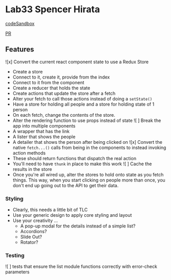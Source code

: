 # Lab33 Spencer Hirata

[codeSandbox](https://codesandbox.io/s/1r91jn1rj)

[PR](https://github.com/401-advanced-js/seattle-javascript-401d29/pull/4)

## Features

![x] Convert the current react component state to use a Redux Store

- Create a store
- Connect to it, create it, provide from the index
- Connect to it from the component
- Create a reducer that holds the state
- Create actions that update the store after a fetch
- Alter your fetch to call those actions instead of doing a `setState()`
- Have a store for holding all people and a store for holding state of 1 person
- On each fetch, change the contents of the store.
- Alter the rendering function to use props instead of state
  ![ ] Break the app into multiple components
- A wrapper that has the link
- A lister that shows the people
- A detailer that shows the person after being clicked on
  ![x] Convert the native `fetch...()` calls from being in the components to instead invoking action methods
- These should return functions that dispatch the real action
- You'll need to have `thunk` in place to make this work
  ![ ] Cache the results in the store
- Once you're all wired up, alter the stores to hold onto state as you fetch things. This way, when you start clicking on people more than once, you don't end up going out to the API to get their data.

### Styling

- Clearly, this needs a little bit of TLC
- Use your generic design to apply core styling and layout
- Use your creativity ...
  - A pop-up modal for the details instead of a simple list?
  - Accordions?
  - Slide Out?
  - Rotator?

### Testing

![ ] tests that ensure the list module functions correctly with error-check parameters
